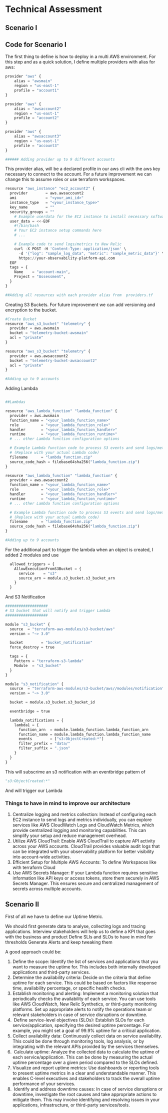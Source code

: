 # **Technical Assessment**

## **Scenario I**

## Code for Scenario I

The first thing to define is how to deploy in a multi AWS environment. For this step and as a quick solution, I define multiple providers with alias for aws:

```python
provider "aws" {
    alias = "awsmain"
    region = "us-east-1"
    profile = "account1"
}

provider "aws" {
    alias = "awsaccount2"
    region = "us-east-1"
    profile = "account2"
}

provider "aws" {
    alias = "awsaccount3"
    region = "us-east-1"
    profile = "account3"
}

###### Adding provider up to 9 different accounts
```

This provider alias, will be a declared profile in our aws cli with the aws key necessary to connect to the account. For a future improvement we can change this to assume roles or use terraform workspaces.

```python
resource "aws_instance" "ec2_account2" {
  provider        = aws.awsaccount2
  ami             = "<your_ami_id>"
  instance_type   = "<your_instance_type>"
  key_name        = ""
  security_groups = ""
    # Example userdata for the EC2 instance to install necessary software or setup logging
  user_data = <<-EOF
    #!/bin/bash
    # Your EC2 instance setup commands here
    # ...

    # Example code to send logs/metrics to New Relic
    curl -X POST -H 'Content-Type: application/json' \
      -d '{"log": "sample_log_data", "metric": "sample_metric_data"}' \
      https://your-observability-platform-api.com
  EOF
  tags = {
    Name    = "account-main",
    Project = "Assessment",
  }
}

##Adding all resources with each provider alias from  providers.tf

```

Creating S3 Buckets. For future improvement we can add versioning and encryption to the bucket.

```python
#Create Bucket
resource "aws_s3_bucket" "telemetry" {
  provider = aws.awsmain
  bucket = "telemetry-bucket-awsmain"
  acl = "private"
}

resource "aws_s3_bucket" "telemetry" {
  provider = aws.awsaccount2
  bucket = "telemetry-bucket-awsaccount2"
  acl = "private"
}

#Adding up to 9 accounts
```
Adding Lambda
```python

##Lambdas

resource "aws_lambda_function" "lambda_function" {
  provider = aws.awsmain
  function_name = "<your_lambda_function_name>"
  role          = "<your_lambda_function_role>"
  handler       = "<your_lambda_function_handler>"
  runtime       = "<your_lambda_function_runtime>"
  # ... other Lambda function configuration options

  # Example Lambda function code to process S3 events and send logs/metrics to New Relic
  # (Replace with your actual Lambda code)
  filename      = "lambda_function.zip"
  source_code_hash = filebase64sha256("lambda_function.zip")
}

resource "aws_lambda_function" "lambda_function" {
  provider = aws.awsaccount2
  function_name = "<your_lambda_function_name>"
  role          = "<your_lambda_function_role>"
  handler       = "<your_lambda_function_handler>"
  runtime       = "<your_lambda_function_runtime>"
  # ... other Lambda function configuration options

  # Example Lambda function code to process S3 events and send logs/metrics to New Relic
  # (Replace with your actual Lambda code)
  filename      = "lambda_function.zip"
  source_code_hash = filebase64sha256("lambda_function.zip")
}

#Adding up to 9 accounts
```

For the additional part to trigger the lambda when an object is created, I added 2 modules and use 

```python
  allowed_triggers = {
    AllowExecutionFromS3Bucket = {
      service    = "s3"
      source_arn = module.s3_bucket.s3_bucket_arn
    }
  }
```

And S3 Notification

```python
###################
# S3 bucket that will notify and trigger Lambda
###################

module "s3_bucket" {
  source  = "terraform-aws-modules/s3-bucket/aws"
  version = "~> 3.0"

  bucket        = "bucket_notification"
  force_destroy = true

  tags = {
    Pattern = "terraform-s3-lambda"
    Module  = "s3_bucket"
  }
}

module "s3_notification" {
  source  = "terraform-aws-modules/s3-bucket/aws//modules/notification"
  version = "~> 3.0"

  bucket = module.s3_bucket.s3_bucket_id

  eventbridge = true

  lambda_notifications = {
    lambda1 = {
      function_arn  = module.lambda_function.lambda_function_arn
      function_name = module.lambda_function.lambda_function_name
      events        = ["s3:ObjectCreated:*"]
      filter_prefix = "data/"
      filter_suffix = ".json"
    }
  }
}
```

This will subscrime an s3 notification with an eventbridge pattern of 
```python
"s3:ObjectCreated:*"
```
And will trigger our Lambda


### Things to have in mind to improve our architecture



<ol>
<li>Centralize logging and metrics collection: Instead of configuring each EC2 instance to send logs and metrics individually, you can explore services like AWS CloudWatch Logs and CloudWatch Metrics, which provide centralized logging and monitoring capabilities. This can simplify your setup and reduce management overhead.</li>

<li>Utilize AWS CloudTrail: Enable AWS CloudTrail to capture API activity across your AWS accounts. CloudTrail provides valuable audit logs that can be integrated with your observability platform for better visibility into account-wide activities.</li>

<li>Efficient Setup for Multiple AWS Accounts: To define Workspaces like with terraform Cloud</li>

<li>Use AWS Secrets Manager: If your Lambda function requires sensitive information like API keys or access tokens, store them securely in AWS Secrets Manager. This ensures secure and centralized management of secrets across multiple accounts.</li>
</ol>


## **Scenario II**

First of all we have to define our Uptime Metric.

We should first generate data to analyse, collecting logs and tracing applications.
Interview stakeholders will help us to define a KPI that goes with the business and product
Define SLIs and SLOs to have in mind for thresholds
Generate Alerts and keep tweaking them

A good approach could be:
<ol>
<li>Define the scope: Identify the list of services and applications that you want to measure the uptime for. This includes both internally developed applications and third-party services.</li>

<li>Determine the availability criteria: Decide on the criteria that define uptime for each service. This could be based on factors like response time, availability percentage, or specific health checks.</li>

<li> Establish monitoring and alerting: Implement a monitoring solution that periodically checks the availability of each service. You can use tools like AWS CloudWatch, New Relic Synthetics, or third-party monitoring platforms. Set up appropriate alerts to notify the operations team or relevant stakeholders in case of service disruptions or downtime.</li>

<li>  Define service-level objectives (SLOs): Establish SLOs for each service/application, specifying the desired uptime percentage. For example, you might set a goal of 99.9% uptime for a critical application.</li>

<li> Collect availability data: Continuously collect data on service availability. This could be done through monitoring tools, log analysis, or by integrating with the relevant APIs provided by the services themselves.</li>

<li>  Calculate uptime: Analyze the collected data to calculate the uptime of each service/application. This can be done by measuring the actual uptime percentage over a given period compared to the SLOs defined.</li>

<li> Visualize and report uptime metrics: Use dashboards or reporting tools to present uptime metrics in a clear and understandable manner. This enables C-level executives and stakeholders to track the overall uptime performance of your services.</li>

<li>  Identify and address downtime causes: In case of service disruptions or downtime, investigate the root causes and take appropriate actions to mitigate them. This may involve identifying and resolving issues in your applications, infrastructure, or third-party services/tools.</li>
</ol>
